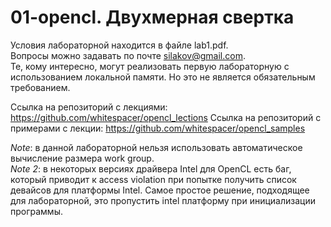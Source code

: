 # 01-opencl. Двухмерная свертка

Условия лабораторной находится в файле lab1.pdf.  
Вопросы можно задавать по почте silakov@gmail.com.    
Те, кому интересно, могут реализовать первую лабораторную с использованием локальной памяти. Но это не является обязательным требованием.  

Ссылка на репозиторий с лекциями: https://github.com/whitespacer/opencl_lections 
Ссылка на репозиторий с примерами c лекции: https://github.com/whitespacer/opencl_samples  

*Note*: в данной лабораторной нельзя использовать автоматическое вычисление размера work group.  
*Note 2*: в некоторых версиях драйвера Intel для OpenCL есть баг, который приводит к access violation при попытке получить список девайсов для платформы Intel. Самое простое решение, подходящее для лабораторной, это пропустить intel платформу при инициализации программы.  
